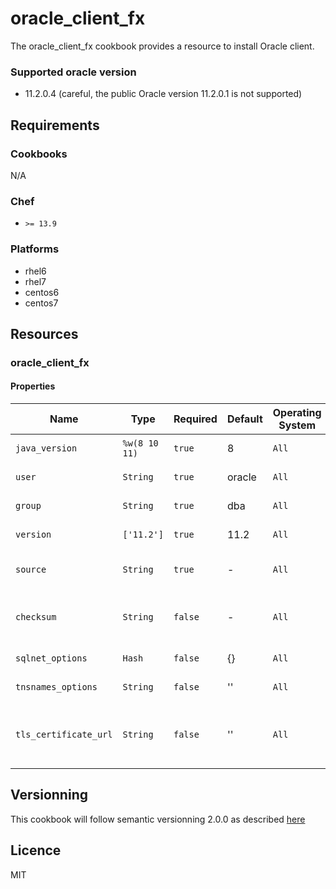 # oracle_client_fx

The oracle_client_fx cookbook provides a resource to install Oracle client.

### Supported oracle version
* 11.2.0.4 (careful, the public Oracle version 11.2.0.1 is not supported)

## Requirements

### Cookbooks
N/A

### Chef
* `>= 13.9`

### Platforms
* rhel6
* rhel7
* centos6
* centos7

## Resources
### oracle_client_fx

#### Properties

| Name                  | Type          | Required | Default | Operating System | Description |
| --------------------- | ------------- | -------- | ------- | ---------------- | ----------- |
| `java_version`        | `%w(8 10 11)` | `true`   | 8       | `All`            | Java version to install. |
| `user`                | `String`      | `true`   | oracle  | `All`            | Oracle client username. |
| `group`               | `String`      | `true`   | dba     | `All`            | Oracle client group. |
| `version`             | `['11.2']`    | `true`   | 11.2    | `All`            | Version to install. |
| `source`              | `String`      | `true`   | -       | `All`            | Source URL of the oracle client zip file. |
| `checksum`            | `String`      | `false`  | -       | `All`            | Checksum of the oracle client zip file to verify. |
| `sqlnet_options`      | `Hash`        | `false`  | {}      | `All`            | sqlnet.ora file options. |
| `tnsnames_options`    | `String`      | `false`  | ''      | `All`            | tnsnames.ora file content. |
| `tls_certificate_url` | `String`      | `false`  | ''      | `All`            | URL of the root certificate to add in the client wallet. |

## Versionning
This cookbook will follow semantic versionning 2.0.0 as described [here](https://semver.org/)

## Licence
MIT
